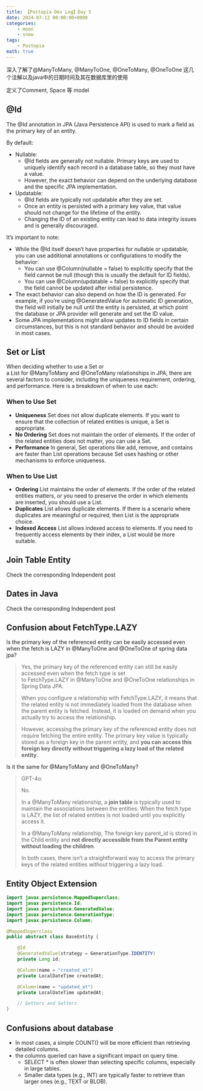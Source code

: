 ```yaml
---
title: 【Postopia Dev Log】Day 5
date: 2024-07-12 00:00:00+0000
categories: 
    - moon
    - snow
tags:
    - Postopia
math: true
---
```

深入了解了@ManyToMany, @ManyToOne, @OneToMany, @OneToOne 这几个注解以及java中的日期时间及其在数据库里的使用

定义了Comment, Space 等 model
## @Id
The @Id annotation in JPA (Java Persistence API) is used to mark a field as the primary key of an entity. 

By default:
* Nullable:
  * @Id fields are generally not nullable. Primary keys are used to uniquely identify each record in a database table, so they must have a value.
  * However, the exact behavior can depend on the underlying database and the specific JPA implementation.
* Updatable:
  * @Id fields are typically not updatable after they are set.
  * Once an entity is persisted with a primary key value, that value should not change for the lifetime of the entity.
  * Changing the ID of an existing entity can lead to data integrity issues and is generally discouraged.

It’s important to note:
* While the @Id itself doesn’t have properties for nullable or updatable, you can use additional annotations or configurations to modify the behavior:
  * You can use @Column(nullable = false) to explicitly specify that the field cannot be null (though this is usually the default for ID fields).
  * You can use @Column(updatable = false) to explicitly specify that the field cannot be updated after initial persistence.
* The exact behavior can also depend on how the ID is generated. For example, if you’re using @GeneratedValue for automatic ID generation, the field will initially be null until the entity is persisted, at which point the database or JPA provider will generate and set the ID value.
* Some JPA implementations might allow updates to ID fields in certain circumstances, but this is not standard behavior and should be avoided in most cases.
## Set or List
When deciding whether to use a Set or a List for @ManyToMany and @OneToMany relationships in JPA, there are several factors to consider, including the uniqueness requirement, ordering, and performance. Here is a breakdown of when to use each:
### When to Use Set
* **Uniqueness**
  Set does not allow duplicate elements. If you want to ensure that the collection of related entities is unique, a Set is appropriate.
* **No Ordering**
  Set does not maintain the order of elements. If the order of the related entities does not matter, you can use a Set.
* **Performance**
  In general, Set operations like add, remove, and contains are faster than List operations because Set uses hashing or other mechanisms to enforce uniqueness.
### **When to Use** **List**
* **Ordering**
  List maintains the order of elements. If the order of the related entities matters, or you need to preserve the order in which elements are inserted, you should use a List.
* **Duplicates**
  List allows duplicate elements. If there is a scenario where duplicates are meaningful or required, then List is the appropriate choice.
* **Indexed Access**
  List allows indexed access to elements. If you need to frequently access elements by their index, a List would be more suitable.
## Join Table Entity
Check the corresponding Independent post
## Dates in Java
Check the corresponding Independent post
## Confusion about FetchType.LAZY
Is the primary key of the referenced entity can be easily accessed even when the fetch is LAZY in @ManyToOne and @OneToOne of spring data jpa?

> Yes, the primary key of the referenced entity can still be easily accessed even when the fetch type is set to FetchType.LAZY in @ManyToOne and @OneToOne relationships in Spring Data JPA.
> 
> When you configure a relationship with FetchType.LAZY, it means that the related entity is not immediately loaded from the database when the parent entity is fetched. Instead, it is loaded on demand when you actually try to access the relationship.
> 
> However, accessing the primary key of the referenced entity does not require fetching the entire entity. The primary key value is typically stored as a foreign key in the parent entity, and **you can access this foreign key directly without triggering a lazy load of the related entity**.

Is it the same for @ManyToMany and @OneToMany?

> GPT-4o:
> 
> No.
> 
> In a @ManyToMany relationship, a **join table** is typically used to maintain the associations between the entities. When the fetch type is LAZY, the list of related entities is not loaded until you explicitly access it.
> 
> In a @ManyToMany relationship, The foreign key parent_id is stored in the Child entity and **not directly accessible from the Parent entity without loading the children**.
> 
> In both cases, there isn’t a straightforward way to access the primary keys of the related entities without triggering a lazy load.
## Entity Object Extension
```java
import javax.persistence.MappedSuperclass;
import javax.persistence.Id;
import javax.persistence.GeneratedValue;
import javax.persistence.GenerationType;
import javax.persistence.Column;

@MappedSuperclass
public abstract class BaseEntity {

    @Id
    @GeneratedValue(strategy = GenerationType.IDENTITY)
    private Long id;

    @Column(name = "created_at")
    private LocalDateTime createdAt;

    @Column(name = "updated_at")
    private LocalDateTime updatedAt;

    // Getters and Setters
}
```
## Confusions about database
* In most cases, a simple COUNT() will be more efficient than retrieving detailed columns. 
* the columns queried can have a significant impact on query time.
  * SELECT * is often slower than selecting specific columns, especially in large tables.
  * Smaller data types (e.g., INT) are typically faster to retrieve than larger ones (e.g., TEXT or BLOB).